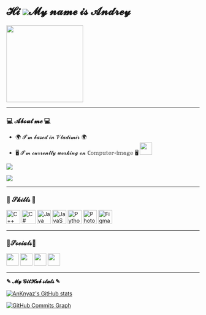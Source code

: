 𝓗𝓲 ![](https://user-images.githubusercontent.com/18350557/176309783-0785949b-9127-417c-8b55-ab5a4333674e.gif)𝓜𝔂 𝓷𝓪𝓶𝓮 𝓲𝓼 𝓐𝓷𝓭𝓻𝓮𝔂
==============================================================================================================================
<div id="header">
  <img src="https://99px.ru/sstorage/86/2017/08/11408171116193606.gif" width="200"/>
</div>

---

### 💻 𝓐𝓫𝓸𝓾𝓽 𝓶𝓮 💻
* 🌍  𝓘'𝓶 𝓫𝓪𝓼𝓮𝓭 𝓲𝓷 𝓥𝓵𝓪𝓭𝓲𝓶𝓲𝓻 🌍
* 🖥️   𝓘'𝓶 𝓬𝓾𝓻𝓻𝓮𝓷𝓽𝓵𝔂 𝔀𝓸𝓻𝓴𝓲𝓷𝓰 𝓸𝓷 ℂ𝕠𝕞𝕡𝕦𝕥𝕖𝕣-𝕚𝕞𝕒𝕘𝕖  🖥️ <a href="https://computer-image.ru/" target="_blank" rel="noreferrer"><img src="https://www.slazzer.com/downloads/faeb9f54-b8f5-11ed-9fd6-42010a800009/image_prev_ui.png" width="32" height="32" /></a>

<a href="https://www.github.com/AnKnyaz" target="_blank" rel="noreferrer"><img
src="https://img.shields.io/github/followers/AnKnyaz?logo=github&style=for-the-badge&color=0891b2&labelColor=1c1917" /></a>

<img src="https://komarev.com/ghpvc/?username=AnKnyaz&style=for-the-badge&color=07d590" />
</div>
  
---
  
### 🍪 𝓢𝓴𝓲𝓵𝓵𝓼 🍪

<p align="left">
<a href="https://docs.microsoft.com/en-us/cpp/?view=msvc-170" target="_blank" rel="noreferrer"><img src="https://raw.githubusercontent.com/danielcranney/readme-generator/main/public/icons/skills/cplusplus-colored.svg" width="36" height="36" alt="C++" /></a>
<a href="https://docs.microsoft.com/en-us/dotnet/csharp/" target="_blank" rel="noreferrer"><img src="https://raw.githubusercontent.com/danielcranney/readme-generator/main/public/icons/skills/csharp-colored.svg" width="36" height="36" alt="C#" /></a>
<a href="https://www.oracle.com/java/" target="_blank" rel="noreferrer"><img src="https://raw.githubusercontent.com/danielcranney/readme-generator/main/public/icons/skills/java-colored.svg" width="36" height="36" alt="Java" /></a>
<a href="https://developer.mozilla.org/en-US/docs/Web/JavaScript" target="_blank" rel="noreferrer"><img src="https://raw.githubusercontent.com/danielcranney/readme-generator/main/public/icons/skills/javascript-colored.svg" width="36" height="36" alt="JavaScript" /></a>
<a href="https://www.python.org/" target="_blank" rel="noreferrer"><img src="https://raw.githubusercontent.com/danielcranney/readme-generator/main/public/icons/skills/python-colored.svg" width="36" height="36" alt="Python" /></a>
<a href="https://www.adobe.com/uk/products/photoshop.html" target="_blank" rel="noreferrer"><img src="https://raw.githubusercontent.com/danielcranney/readme-generator/main/public/icons/skills/photoshop-colored.svg" width="36" height="36" alt="Photoshop" /></a>
<a href="https://www.figma.com/" target="_blank" rel="noreferrer"><img src="https://raw.githubusercontent.com/danielcranney/readme-generator/main/public/icons/skills/figma-colored.svg" width="36" height="36" alt="Figma" /></a>
</p>

---

### 🍭𝓢𝓸𝓬𝓲𝓪𝓵𝓼🍭

<p align="left"> <a href="https://discord.com/users/Черный Плащ#2901" target="_blank" rel="noreferrer"><img src="https://raw.githubusercontent.com/danielcranney/readme-generator/main/public/icons/socials/discord.svg" width="32" height="32" /></a> <a href="https://www.github.com/AnKnyaz" target="_blank" rel="noreferrer"><img src="https://raw.githubusercontent.com/danielcranney/readme-generator/main/public/icons/socials/github.svg" width="32" height="32" /></a> <a href="http://www.instagram.com/knyaz_bmx_" target="_blank" rel="noreferrer"><img src="https://raw.githubusercontent.com/danielcranney/readme-generator/main/public/icons/socials/instagram.svg" width="32" height="32" /></a> <a href="https://vk.com/knyaz_bmx" target="_blank" rel="noreferrer"><img src="https://free-png.ru/wp-content/uploads/2022/02/free-png.ru-306-340x340.png" width="32" height="32" /></a></p>

---

<b>✎ 𝓜𝔂 𝓖𝓲𝓽𝓗𝓾𝓫 𝓼𝓽𝓪𝓽𝓼 ✎</b>

<a href="http://www.github.com/AnKnyaz"><img src="https://github-readme-stats.vercel.app/api?username=AnKnyaz&show_icons=true&hide=&count_private=true&title_color=0891b2&text_color=ffffff&icon_color=0891b2&bg_color=1c1917&hide_border=true&show_icons=true" alt="AnKnyaz's GitHub stats" /></a>

<a href="http://www.github.com/AnKnyaz"><img src="https://github-readme-activity-graph.cyclic.app/graph?username=AnKnyaz&bg_color=1c1917&color=ffffff&line=0891b2&point=ffffff&area_color=1c1917&area=true&hide_border=true&custom_title=GitHub%20Commits%20Graph" alt="GitHub Commits Graph" /></a>

